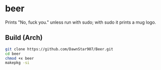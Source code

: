 # beer

Prints "No, fuck you." unless run with sudo; with sudo it prints a mug logo.

## Build (Arch)
```bash
git clone https://github.com/DawnStar907/Beer.git
cd beer
chmod +x beer
makepkg -si
